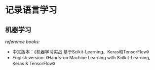 # 记录语言学习

## 机器学习
*reference books:*
+ 中文版本：《机器学习实战 基于Scikit-Learning、Keras和TensorFlow》
+ English version: 《Hands-on Machine Learning with Scilkit-Learning, Keras & TensorFlow》
